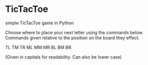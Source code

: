# TicTacToe
simple TicTacToe game in Python

Choose where to place your next letter using the commands below. 
Commands given relative to the position on the board they effect.

TL TM TR
ML MM MR
BL BM BR

(Given in capitals for readability. Can also be lower case)
